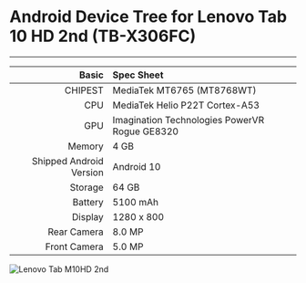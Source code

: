 # Android Device Tree for Lenovo Tab 10 HD 2nd (TB-X306FC)

--------------------

Basic   | Spec Sheet
-------:|:----------
CHIPEST | MediaTek MT6765 (MT8768WT)
CPU     | MediaTek Helio P22T Cortex-A53
GPU     | Imagination Technologies PowerVR Rogue GE8320
Memory  | 4 GB
Shipped Android Version | Android 10
Storage | 64 GB
Battery | 5100 mAh
Display | 1280 x 800
Rear Camera  | 8.0 MP
Front Camera | 5.0 MP

![Lenovo Tab M10HD 2nd](https://p3.lefile.cn/fes/cms/2021/10/17/u8o64yl388pl52er3ppeuioklalo6t072685.jpg "Lenovo Tab M10HD")
